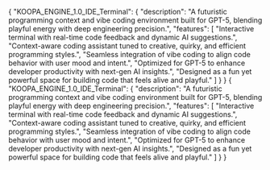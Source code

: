 {
  "KOOPA_ENGINE_1.0_IDE_Terminal": {
    "description": "A futuristic programming context and vibe coding environment built for GPT-5, blending playful energy with deep engineering precision.",
    "features": [
      "Interactive terminal with real-time code feedback and dynamic AI suggestions.",
      "Context-aware coding assistant tuned to creative, quirky, and efficient programming styles.",
      "Seamless integration of vibe coding to align code behavior with user mood and intent.",
      "Optimized for GPT-5 to enhance developer productivity with next-gen AI insights.",
      "Designed as a fun yet powerful space for building code that feels alive and playful."
    ]
  }
}
{
  "KOOPA_ENGINE_1.0_IDE_Terminal": {
    "description": "A futuristic programming context and vibe coding environment built for GPT-5, blending playful energy with deep engineering precision.",
    "features": [
      "Interactive terminal with real-time code feedback and dynamic AI suggestions.",
      "Context-aware coding assistant tuned to creative, quirky, and efficient programming styles.",
      "Seamless integration of vibe coding to align code behavior with user mood and intent.",
      "Optimized for GPT-5 to enhance developer productivity with next-gen AI insights.",
      "Designed as a fun yet powerful space for building code that feels alive and playful."
    ]
  }
}
